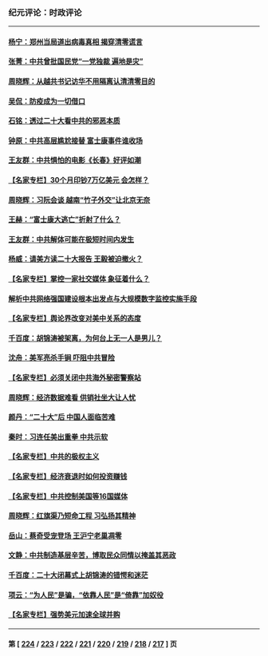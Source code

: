 ### 纪元评论：时政评论
---
#### [杨宁：郑州当局道出病毒真相 揭穿清零谎言](../../pages/nsc1025/n13858090.md) 
#### [张菁：中共曾批国民党“一党独裁 遍地是灾”](../../pages/nsc1025/n13858089.md) 
#### [周晓辉：从越共书记访华不用隔离认清清零目的](../../pages/nsc1025/n13858076.md) 
#### [吴侃：防疫成为一切借口](../../pages/nsc1025/n13857710.md) 
#### [石铭：透过二十大看中共的邪恶本质](../../pages/nsc1025/n13857676.md) 
#### [钟原：中共高层尴尬接替 富士康事件谁收场](../../pages/nsc1025/n13857422.md) 
#### [王友群：中共惧怕的电影《长春》好评如潮](../../pages/nsc1025/n13857426.md) 
#### [【名家专栏】30个月印钞7万亿美元 会怎样？](../../pages/nsc1025/n13857173.md) 
#### [周晓辉：习阮会谈 越南“竹子外交”让北京无奈](../../pages/nsc1025/n13857289.md) 
#### [王赫：“富士康大逃亡”折射了什么？](../../pages/nsc1025/n13857060.md) 
#### [王友群：中共解体可能在极短时间内发生](../../pages/nsc1025/n13856701.md) 
#### [杨威：请美方读二十大报告 王毅被迫撤火？](../../pages/nsc1025/n13856713.md) 
#### [【名家专栏】掌控一家社交媒体 象征着什么？](../../pages/nsc1025/n13856470.md) 
#### [解析中共网络强国建设根本出发点与大规模数字监控实施手段](../../pages/nsc1025/n13856635.md) 
#### [【名家专栏】舆论界改变对美中关系的态度](../../pages/nsc1025/n13856471.md) 
#### [千百度：胡锦涛被架离，为何台上无一人是男儿？](../../pages/nsc1025/n13856306.md) 
#### [沈舟：美军亮杀手锏 吓阻中共冒险](../../pages/nsc1025/n13855892.md) 
#### [【名家专栏】必须关闭中共海外秘密警察站](../../pages/nsc1025/n13855790.md) 
#### [周晓辉：经济数据难看 供销社坐大让人忧](../../pages/nsc1025/n13855895.md) 
#### [颜丹：“二十大”后 中国人面临苦难](../../pages/nsc1025/n13855883.md) 
#### [秦时：习连任美出重拳 中共示软](../../pages/nsc1025/n13855877.md) 
#### [【名家专栏】中共的极权主义](../../pages/nsc1025/n13855784.md) 
#### [【名家专栏】经济衰退时如何投资赚钱](../../pages/nsc1025/n13855351.md) 
#### [【名家专栏】中共控制美国等16国媒体](../../pages/nsc1025/n13855348.md) 
#### [周晓辉：红旗渠乃短命工程 习弘扬其精神](../../pages/nsc1025/n13855479.md) 
#### [岳山：蔡奇受宠登场 王沪宁老巢凋零](../../pages/nsc1025/n13855180.md) 
#### [文静：中共制造基层辛苦，博取民众同情以掩盖其恶政](../../pages/nsc1025/n13855161.md) 
#### [千百度：二十大闭幕式上胡锦涛的错愕和迷茫](../../pages/nsc1025/n13855155.md) 
#### [项云：“为人民”是骗，“依靠人民”是“倚靠”加奴役](../../pages/nsc1025/n13855102.md) 
#### [【名家专栏】强势美元加速全球并购](../../pages/nsc1025/n13854793.md) 

---
#### 第 [ [224](./224.md) / [223](./223.md) / [222](./222.md) / [221](./221.md) / [220](./220.md) / [219](./219.md) / [218](./218.md) / [217](./217.md) ] 页
